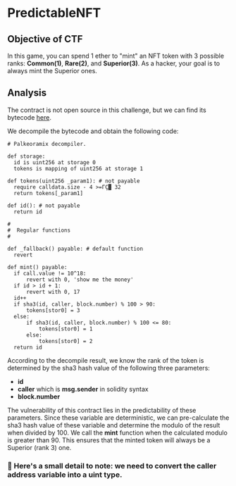 # PredictableNFT

## Objective of CTF

In this game, you can spend 1 ether to "mint" an NFT token with 3 possible ranks: **Common(1)**, **Rare(2)**, and **Superior(3)**. As a hacker, your goal is to always mint the Superior ones.

## Analysis

The contract is not open source in this challenge, but we can find its bytecode [here](https://goerli.etherscan.io/address/0xfd3cbdbd9d1bbe0452efb1d1bffa94c8468a66fc#code).

We decompile the bytecode and obtain the following code:

```
# Palkeoramix decompiler.

def storage:
  id is uint256 at storage 0
  tokens is mapping of uint256 at storage 1

def tokens(uint256 _param1): # not payable
  require calldata.size - 4 >=ΓÇ▓ 32
  return tokens[_param1]

def id(): # not payable
  return id

#
#  Regular functions
#

def _fallback() payable: # default function
  revert

def mint() payable:
  if call.value != 10^18:
      revert with 0, 'show me the money'
  if id > id + 1:
      revert with 0, 17
  id++
  if sha3(id, caller, block.number) % 100 > 90:
      tokens[stor0] = 3
  else:
      if sha3(id, caller, block.number) % 100 <= 80:
          tokens[stor0] = 1
      else:
          tokens[stor0] = 2
  return id
```

According to the decompile result, we know the rank of the token is determined by the sha3 hash value of the following three parameters:

- **id**
- **caller** which is **msg.sender** in solidity syntax
- **block.number**

The vulnerability of this contract lies in the predictability of these parameters. Since these variable are deterministic, we can pre-calculate the sha3 hash value of these variable and determine the modulo of the result when divided by 100. We call the **mint** function when the calculated modulo is greater than 90. This ensures that the minted token will always be a Superior (rank 3) one.

### :eyes: Here's a small detail to note: we need to convert the caller address variable into a uint type.
